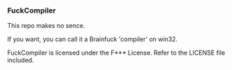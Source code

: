 ### FuckCompiler

This repo makes no sence.

If you want, you can call it a Brainfuck 'compiler' on win32.

FuckCompiler is licensed under the F*** License. Refer to the LICENSE file included.
